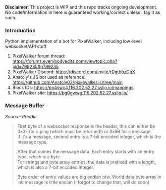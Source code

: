 **Disclaimer**: This project is WIP and this repo tracks ongoing development. No code/information in here is guaranteed working/correct unless I tag it as such.

### Introduction
Python implementation of a bot for PixelWalker, including low-level websocket/API stuff.

1. PixelWalker forum thread: https://forums.everybodyedits.com/viewtopic.php?pid=799235#p799235
2. PixelWalker Discord: https://discord.com/invite/rDgtbbzDqX
3. Anatoly's JS bot used as reference: https://github.com/Anatoly03/pixelwalker.js/tree/main
4. Block IDs: https://po4swc4.116.202.52.27.sslip.io/mappings
5. PixelWalker site: https://bg0gwwg.116.202.52.27.sslip.io/

### Message Buffer
*Source: Priddle*
> First byte of a websocket response is the header, this can either be 0x3F for a ping (which must be returned!) or 0x6B for a message.  
> If it's a message, second entry is a 7-bit encoded integer, which is the message type.
>
>After that comes the message data. Each entry starts with an entry type, which is a byte.  
>For strings and byte array entries, the data is prefixed with a length, which is also a 7-bit encoded integer.
>
>Byte order of entry values are big endian btw. World data byte array in init message is little endian (I forgot to change that, will do soon) 
